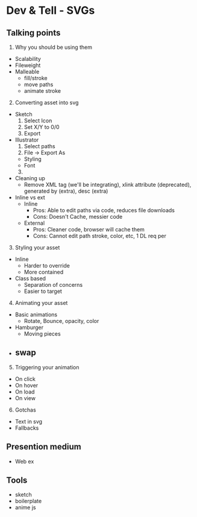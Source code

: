 # Dev & Tell - SVGs

## Talking points

1. Why you should be using them
  - Scalability
  - Fileweight
  - Malleable
    - fill/stroke
    - move paths
    - animate stroke

2. Converting asset into svg
  - Sketch
    1. Select Icon
    2. Set X/Y to 0/0
    3. Export
  - Illustrator
    1. Select paths
    2. File -> Export As
      - Styling
      - Font
    3. 
  - Cleaning up
    - Remove XML tag (we'll be integrating), xlink attribute (deprecated), generated by (extra), desc (extra)
  - Inline vs ext
    - Inline
      - Pros: Able to edit paths via code, reduces file downloads
      - Cons: Doesn't Cache, messier code
    - External
      - Pros: Cleaner code, browser will cache them
      - Cons: Cannot edit path stroke, color, etc, 1 DL req per

3. Styling your asset
  - Inline
    - Harder to override
    - More contained
  - Class based
    - Separation of concerns
    - Easier to target

4. Animating your asset
  - Basic animations
    - Rotate, Bounce, opacity, color
  - Hamburger
    - Moving pieces
  - swap
    - 

5. Triggering your animation
  - On click
  - On hover
  - On load
  - On view

6. Gotchas
  - Text in svg
  - Fallbacks


## Presention medium
- Web ex


## Tools
- sketch
- boilerplate
- anime js


